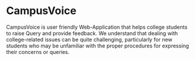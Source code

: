 # CampusVoice
CampusVoice is user friendly Web-Application that helps college students to raise Query and provide feedback. We understand that dealing with college-related issues can be quite challenging, particularly for new students who may be unfamiliar with the proper procedures for expressing their concerns or queries.
